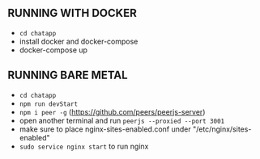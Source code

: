 ## RUNNING WITH DOCKER
- `cd chatapp`
- install docker and docker-compose
- docker-compose up

## RUNNING BARE METAL
- `cd chatapp`
- `npm run devStart`
- `npm i peer -g` (https://github.com/peers/peerjs-server)
- open another terminal and run `peerjs --proxied --port 3001`
- make sure to place nginx-sites-enabled.conf under "/etc/nginx/sites-enabled"
- `sudo service nginx start` to run nginx
